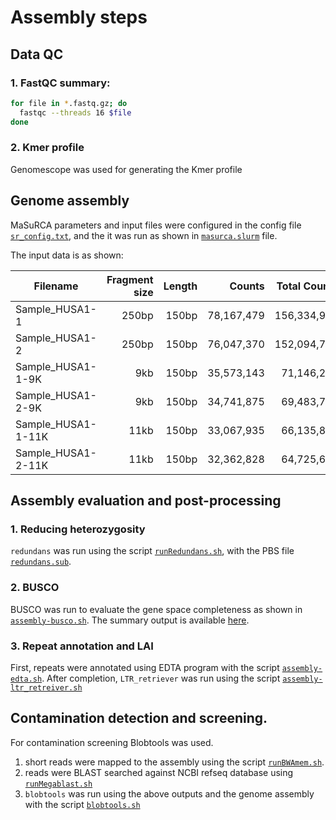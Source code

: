 # Assembly steps

## Data QC

### 1. FastQC summary:

```bash
for file in *.fastq.gz; do
  fastqc --threads 16 $file
done
```
### 2. Kmer profile

Genomescope was used for generating the Kmer profile



## Genome assembly

MaSuRCA parameters and input files were configured in the config file [`sr_config.txt`](assets/sr_config.txt), and the it was run as shown in [`masurca.slurm`](masurca_pbs.sh) file.

The input data is as shown:

| Filename               | Fragment size | Length |     Counts |       Total Counts | Coverage (X) |
|------------------------|--------------:|-------:|-----------:|-------------------:|-------------:|
| Sample_HUSA1-1         |         250bp |  150bp | 78,167,479 |       156,334,958  |        13.03 |
| Sample_HUSA1-2         |         250bp |  150bp | 76,047,370 |       152,094,740  |        12.67 |
| Sample_HUSA1-1-9K      |           9kb |  150bp | 35,573,143 |        71,146,286  |         5.93 |
| Sample_HUSA1-2-9K      |           9kb |  150bp | 34,741,875 |        69,483,750  |         5.79 |
| Sample_HUSA1-1-11K     |          11kb |  150bp | 33,067,935 |        66,135,870  |         5.51 |
| Sample_HUSA1-2-11K     |          11kb |  150bp | 32,362,828 |        64,725,656  |         5.39 |

## Assembly evaluation and post-processing

### 1. Reducing heterozygosity

`redundans` was run using the script [`runRedundans.sh`](runRedundans.sh), with the PBS file [`redundans.sub`](redundans.sub).

### 2. BUSCO

BUSCO was run to evaluate the gene space completeness as shown in [`assembly-busco.sh`](assembly-busco.sh). The summary output is available [here](assets/busco_short_summary.txt).


### 3. Repeat annotation and LAI

First, repeats were annotated using EDTA program with the script [`assembly-edta.sh`](assembly-edta.sh). After completion, `LTR_retriever` was run using the script [`assembly-ltr_retreiver.sh`](assembly-ltr_retreiver.sh)


## Contamination detection and screening.

For contamination screening Blobtools was used.
  1. short reads were mapped to the assembly using the script [`runBWAmem.sh`](runBWAmem.sh).
  2. reads were BLAST searched against NCBI refseq database using [`runMegablast.sh`](runMegablast.sh)
  3. `blobtools` was run using the above outputs and the genome assembly with the script [`blobtools.sh`](blobtools.sh)
  
